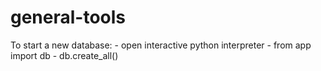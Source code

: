 # general-tools

To start a new database: - open interactive python interpreter - from app import db - db.create_all()
